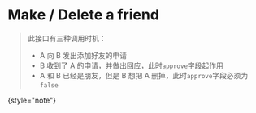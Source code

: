 # Make / Delete a friend

> 此接口有三种调用时机：
> - A 向 B 发出添加好友的申请
> - B 收到了 A 的申请，并做出回应，此时`approve`字段起作用
> - A 和 B 已经是朋友，但是 B 想把 A 删掉，此时`approve`字段必须为`false`
> 
{style="note"}

<api-endpoint openapi-path="../cotalk.yaml" endpoint="/api/user/{userid}/friends" method="PUT">
</api-endpoint>